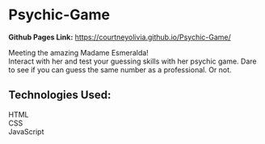 # Psychic-Game

<b>Github Pages Link:</b> https://courtneyolivia.github.io/Psychic-Game/ <br/>

Meeting the amazing Madame Esmeralda!<br/>
Interact with her and test your guessing skills with her psychic game. Dare to see if you can guess the same number as a professional. Or not.

<b><h2>Technologies Used:</h2></b>
HTML<br/>
CSS<br/>
JavaScript<br/>
